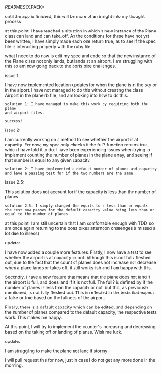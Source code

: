 *READ*ME*SOL*PAEK*

until the app is finished, this will be more of an insight into my thought
process

at this point, I have reached a situation in which a new instance of the Plane
class can land and can take_off. As the conditions for these have not
yet been written, I have simply made each one return true, as to see if the
spec file is interacting properly with the ruby file.

what I need to do now is edit my spec and code so that the new instance of
the Plane class not only lands, but lands at an airport. I am struggling with
this so am now going back to the boris bike challenges.



issue 1:

I have now implemented location updates for when the plane is in the sky
or in the aiport. I have not managed to do this without creating the class
Airport in the plane.rb file, and am looking into how to do this.

    solution 1: I have managed to make this work by requiring both the plane
    and airport files.

    success!

issue 2:

I am currently working on a method to see whether the airport is at capacity.
For now, my spec only checks if the full? function returns true, which I have
told it to do. I have been experiencing issues when trying to implement
counting the number of planes in the plane array, and seeing if that number
is equal to any given capacity.

    solution 2: I have implemented a default number of planes and capacity
    and have a passing test for if the two numbers are the same

issue 2.5:

This solution does not account for if the capacity is less than the number
of planes

    solution 2.5: I simply changed the equals to a less than or equals
    the test now passes for the default capacity value being less than or
    equal to the number of planes


at this point, I am still uncertain that I am comfortable enough with TDD, so
am once again returning to the boris bikes afternoon challenges (I missed a lot
due to illness)


update:

I have now added a couple more features. Firstly, I now have a test to see whether
the airport is at capacity or not. Although this is not fully fleshed out, due
to the fact that the count of planes does not increase nor decrease when a
plane lands or takes off, it still works-ish and I am happy with this.

Secondly, I have a new feature that means that the plane does not land if the
airport is full, and does land if it is not full. The full? is defined by if the
number of planes is less than the capacity or not, but this, as previously
mentioned, is not fully fleshed out.
This is reflected in the tests that expect a false or true based on the
fullness of the airport.

Finally, there is a default capacity which can be edited, and depending on the
number of planes compared to the default capacity, the respective tests work.
This makes me happy.

At this point, I will try to implement the counter's increasing and decreasing
based on the taking off or landing of planes. Wish me luck.

update:

I am struggling to make the plane not land if stormy

I will pull request this for now, just in case I do not get any more done in
the morning.
